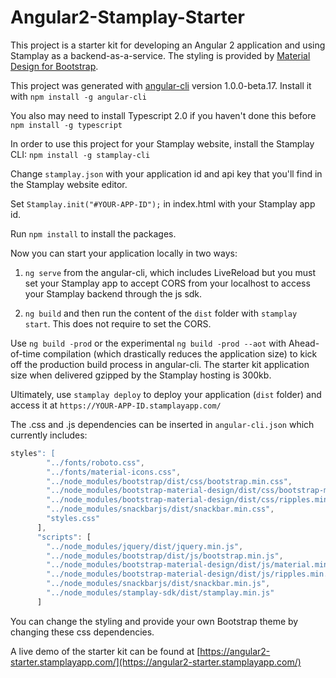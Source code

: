 # Angular2-Stamplay-Starter

This project is a starter kit for developing an Angular 2 application and using Stamplay as a backend-as-a-service. The styling is provided by [Material Design for Bootstrap](https://github.com/FezVrasta/bootstrap-material-design).

This project was generated with [angular-cli](https://github.com/angular/angular-cli) version 1.0.0-beta.17. Install it with `npm install -g angular-cli`

You also may need to install Typescript 2.0 if you haven't done this before `npm install -g typescript`

In order to use this project for your Stamplay website, install the Stamplay CLI: `npm install -g stamplay-cli`

Change `stamplay.json` with your application id and api key that you'll find in the Stamplay website editor.

Set `Stamplay.init("#YOUR-APP-ID");` in index.html with your Stamplay app id.

Run `npm install` to install the packages.

Now you can start your application locally in two ways:

1) `ng serve` from the angular-cli, which includes LiveReload but you must set your Stamplay app to accept CORS from your localhost to access your Stamplay backend through the js sdk.

2) `ng build` and then run the content of the `dist` folder with `stamplay start`. This does not require to set the CORS.

Use `ng build -prod` or the experimental `ng build -prod --aot` with Ahead-of-time compilation (which drastically reduces the application size) to kick off the production build process in angular-cli. The starter kit application size when delivered gzipped by the Stamplay hosting is 300kb.

Ultimately, use `stamplay deploy` to deploy your application (`dist` folder) and access it at `https://YOUR-APP-ID.stamplayapp.com/`

The .css and .js dependencies can be inserted in `angular-cli.json` which currently includes:

```javascript
styles": [
        "../fonts/roboto.css",
        "../fonts/material-icons.css",
        "../node_modules/bootstrap/dist/css/bootstrap.min.css",
        "../node_modules/bootstrap-material-design/dist/css/bootstrap-material-design.min.css",
        "../node_modules/bootstrap-material-design/dist/css/ripples.min.css",
        "../node_modules/snackbarjs/dist/snackbar.min.css",      
        "styles.css"
      ],
      "scripts": [
        "../node_modules/jquery/dist/jquery.min.js",
        "../node_modules/bootstrap/dist/js/bootstrap.min.js",
        "../node_modules/bootstrap-material-design/dist/js/material.min.js",
        "../node_modules/bootstrap-material-design/dist/js/ripples.min.js",
        "../node_modules/snackbarjs/dist/snackbar.min.js",
        "../node_modules/stamplay-sdk/dist/stamplay.min.js"
      ]
```
You can change the styling and provide your own Bootstrap theme by changing these css dependencies.

A live demo of the starter kit can be found at [https://angular2-starter.stamplayapp.com/](https://angular2-starter.stamplayapp.com/)